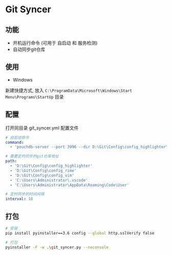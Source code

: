 # Git Syncer

## 功能

- 开机运行命令 (可用于 自启动 和 服务检测)
- 自动同步git仓库

## 使用

- Windows

新建快捷方式, 放入 `C:\ProgramData\Microsoft\Windows\Start Menu\Programs\StartUp` 目录

## 配置

打开同目录 git_syncer.yml 配置文件

```yaml
# 自启动命令
command:
  - 'pouchdb-server --port 3996 --dir D:\Git\Config\config_highlighter\db --config D:\Git\Config\config_highlighter\config.json --sqlite'

# 需要定时同步的git仓库地址
path:  
  - 'D:\Git\Config\config_highlighter'
  - 'D:\Git\Config\config_rime'
  - 'D:\Git\Config\config_vim'
  - 'C:\Users\Administrator\.vscode'
  - 'C:\Users\Administrator\AppData\Roaming\Code\User'

# 定时同步的时间间隔
interval: 18

```

## 打包

```sh
# 安装
pip install pyinstaller==3.6 config --global http.sslVerify false

# 打包
pyinstaller -F -w .\git_syncer.py --noconsole
```
